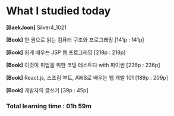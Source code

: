 <h1>What I studied today</h1>

<strong>[BaekJoon]</strong> Silver4_1021

<strong>[Book]</strong> 한 권으로 읽는 컴퓨터 구조와 프로그래밍 [141p : 141p]

<strong>[Book]</strong> 쉽게 배우는 JSP 웹 프로그래밍 [218p : 218p]

<strong>[Book]</strong> 이것이 취업을 위한 코딩 테스트다 with 파이썬 [236p : 236p]

<strong>[Book]</strong> React.js, 스프링 부트, AWS로 배우는 웹 개발 101 [189p : 209p]

<strong>[Book]</strong> 개발자의 글쓰기 [39p : 45p]

<h3>Total learning time : 01h 59m</h3>